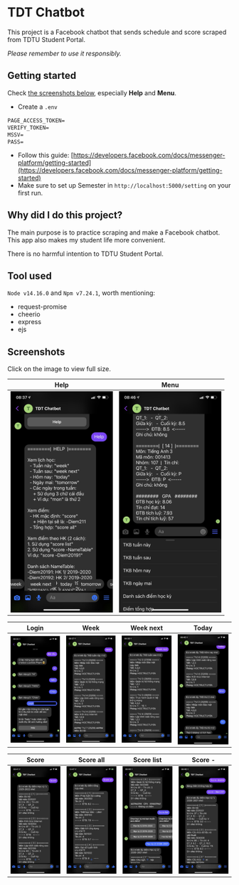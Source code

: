 # TDT Chatbot

This project is a Facebook chatbot that sends schedule and score scraped from TDTU Student Portal.

_Please remember to use it responsibly._

## Getting started

Check [the screenshots below](#screenshots), especially **Help** and **Menu**.

- Create a `.env`

```
PAGE_ACCESS_TOKEN=
VERIFY_TOKEN=
MSSV=
PASS=
```

- Follow this guide: [https://developers.facebook.com/docs/messenger-platform/getting-started](https://developers.facebook.com/docs/messenger-platform/getting-started)
- Make sure to set up Semester in `http://localhost:5000/setting` on your first run.

## Why did I do this project?

The main purpose is to practice scraping and make a Facebook chatbot. This app also makes my student life more convenient.

There is no harmful intention to TDTU Student Portal.

## Tool used

`Node v14.16.0` and `Npm v7.24.1`, worth mentioning:

- request-promise
- cheerio
- express
- ejs

## Screenshots

Click on the image to view full size.

| Help                                             | Menu                                              |
| ------------------------------------------------ | ------------------------------------------------- |
| <img src="public/images/2_help.jpg" width=230 /> | <img src="public/images/10_menu.jpg" width=230 /> |

| Login                          | Week                          | Week next                          | Today                            |
| ------------------------------ | ----------------------------- | ---------------------------------- | -------------------------------- |
| ![](public/images/1_login.jpg) | ![](public/images/3_week.jpg) | ![](public/images/4_week-next.jpg) | ![](public/images/5_weekday.jpg) |

| Score                          | Score all                          | Score list                          | Score -                               |
| ------------------------------ | ---------------------------------- | ----------------------------------- | ------------------------------------- |
| ![](public/images/6_score.jpg) | ![](public/images/7_score-all.jpg) | ![](public/images/8_score-list.jpg) | ![](public/images/9_score-custom.jpg) |
